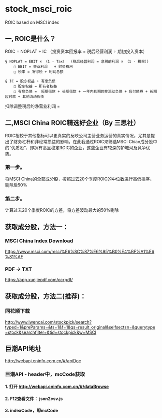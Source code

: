 # stock_msci_roic
ROIC based on MSCI index

## 一, ROIC是什么？
ROIC = NOPLAT ÷ IC （投资资本回报率 = 税后经营利润 ÷ 期初投入资本）

    § NOPLAT = EBIT × （1 - Tax）  (税后经营利润 = 息税前利润 × （1 - 税率）)
        □ EBIT = 营业利润   + 财务费用
        □ 税率 = 所得税 ÷ 利润总额

    § IC = 股东权益 + 有息负债
        □ 股东权益 = 所有者权益
        □ 有息负债 =  短期借款 + 长期借款 + 一年内到期的非流动负债 + 应付债券 + 长期应付款 + 其他流动负债


扣除调整税后的净营业利润 = 

## 二,MSCI China ROIC精选好企业（By 三思社）
ROIC相较于其他指标可以更真实的反映公司主营业务运营的真实情况，尤其是提出了财务杠杆和非经常损益的影响。在此我通过ROIC来筛选MSCI Chian成分股中的“优质股”，即拥有高且稳定ROIC的企业，这些企业有较深的护城河及竞争优势。
### 第一步。
将MSCI China的全部成分股，按照过去20个季度ROIC的中位数进行高低排序，剔除后50%
### 第二步。
计算过去20个季度ROIC的方差，将方差波动最大的50%剔除

## 获取成分股，方法一：
### MSCI China Index Download
https://www.msci.com/msci%E6%8C%87%E6%95%B0%E4%BF%A1%E6%81%AF

### PDF -> TXT
https://app.xunjiepdf.com/ocrpdf/
## 获取成分股，方法二(推荐)：

### 同花顺下载
http://www.iwencai.com/stockpick/search?typed=1&preParams=&ts=1&f=1&qs=result_original&selfsectsn=&querytype=stock&searchfilter=&tid=stockpick&w=MSCI

## 巨潮API地址
http://webapi.cninfo.com.cn/#/apiDoc

### 巨潮API - header中，mcCode获取
#### 1. 打开 http://webapi.cninfo.com.cn/#/dataBrowse
#### 2. F12查看文件： json2csv.js
#### 3. indexCode，即mcCode